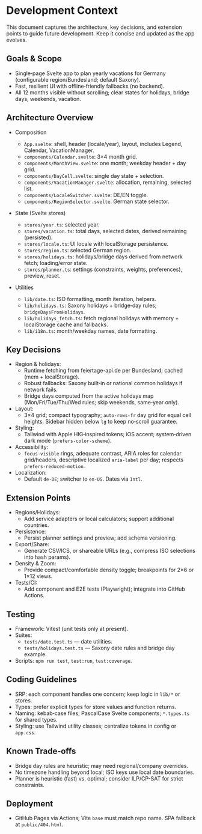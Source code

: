 # Development Context

This document captures the architecture, key decisions, and extension points to guide future development. Keep it concise and updated as the app evolves.

## Goals & Scope
- Single‑page Svelte app to plan yearly vacations for Germany (configurable region/Bundesland; default Saxony).
- Fast, resilient UI with offline‑friendly fallbacks (no backend).
- All 12 months visible without scrolling; clear states for holidays, bridge days, weekends, vacation.

## Architecture Overview
- Composition
  - `App.svelte`: shell, header (locale/year), layout, includes Legend, Calendar, VacationManager.
  - `components/Calendar.svelte`: 3×4 month grid.
  - `components/MonthView.svelte`: one month; weekday header + day grid.
  - `components/DayCell.svelte`: single day state + selection.
  - `components/VacationManager.svelte`: allocation, remaining, selected list.
  - `components/LocaleSwitcher.svelte`: DE/EN toggle.
  - `components/RegionSelector.svelte`: German state selector.
  
- State (Svelte stores)
  - `stores/year.ts`: selected year.
  - `stores/vacation.ts`: total days, selected dates, derived remaining (persisted).
  - `stores/locale.ts`: UI locale with localStorage persistence.
  - `stores/region.ts`: selected German region.
  - `stores/holidays.ts`: holidays/bridge days derived from network fetch; loading/error state.
  - `stores/planner.ts`: settings (constraints, weights, preferences), preview, reset.
- Utilities
  - `lib/date.ts`: ISO formatting, month iteration, helpers.
  - `lib/holidays.ts`: Saxony holidays + bridge‑day rules; `bridgeDaysFromHolidays`.
  - `lib/holidays_fetch.ts`: fetch regional holidays with memory + localStorage cache and fallbacks.
  - `lib/i18n.ts`: month/weekday names, date formatting.
  

## Key Decisions
- Region & holidays:
  - Runtime fetching from feiertage-api.de per Bundesland; cached (mem + localStorage).
  - Robust fallbacks: Saxony built‑in or national common holidays if network fails.
  - Bridge days computed from the active holidays map (Mon/Fri/Tue/Thu/Wed rules; skip weekends, same‑year only).
- Layout:
  - 3×4 grid; compact typography; `auto-rows-fr` day grid for equal cell heights. Sidebar hidden below `lg` to keep no‑scroll guarantee.
- Styling:
  - Tailwind with Apple HIG‑inspired tokens; iOS accent; system‑driven dark mode (`prefers-color-scheme`).
- Accessibility:
  - `focus-visible` rings, adequate contrast, ARIA roles for calendar grid/headers, descriptive localized `aria-label` per day; respects `prefers-reduced-motion`.
- Localization:
  - Default `de-DE`; switcher to `en-US`. Dates via `Intl`.

 

## Extension Points
- Regions/Holidays:
  - Add service adapters or local calculators; support additional countries.
- Persistence:
  - Persist planner settings and preview; add schema versioning.
- Export/Share:
  - Generate CSV/ICS, or shareable URLs (e.g., compress ISO selections into hash params).
- Density & Zoom:
  - Provide compact/comfortable density toggle; breakpoints for 2×6 or 1×12 views.
- Tests/CI:
  - Add component and E2E tests (Playwright); integrate into GitHub Actions.

## Testing
- Framework: Vitest (unit tests only at present).
- Suites:
  - `tests/date.test.ts` — date utilities.
  - `tests/holidays.test.ts` — Saxony date rules and bridge day example.
 - Scripts: `npm run test`, `test:run`, `test:coverage`.

## Coding Guidelines
- SRP: each component handles one concern; keep logic in `lib/*` or stores.
- Types: prefer explicit types for store values and function returns.
- Naming: kebab‑case files; PascalCase Svelte components; `*.types.ts` for shared types.
- Styling: use Tailwind utility classes; centralize tokens in config or `app.css`.

## Known Trade‑offs
- Bridge day rules are heuristic; may need regional/company overrides.
- No timezone handling beyond local; ISO keys use local date boundaries.
 - Planner is heuristic (fast) vs. optimal; consider ILP/CP-SAT for strict constraints.

## Deployment
- GitHub Pages via Actions; Vite `base` must match repo name. SPA fallback at `public/404.html`.
